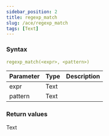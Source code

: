 ```yaml
---
sidebar_position: 2   
title: regexp_match
slug: /ace/regexp_match
tags: [Text]
---
```


### Syntax

 ```yaml
regexp_match(<expr>, <pattern>)
```
    
| Parameter   | Type | Description |
| ----------- | ---- | ----------- |     
| expr | Text |  |
| pattern | Text |  |

### Return values
Text

